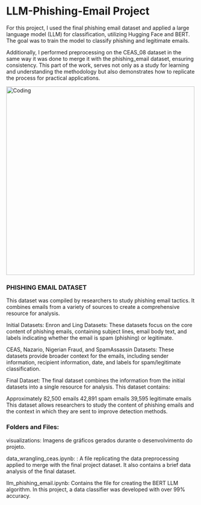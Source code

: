 # LLM-Phishing-Email Project
For this project, I used the final phishing email dataset and applied a large language model (LLM) for classification, utilizing Hugging Face and BERT. The goal was to train the model to classify phishing and legitimate emails.

Additionally, I performed preprocessing on the CEAS_08 dataset in the same way it was done to merge it with the phishing_email dataset, ensuring consistency. This part of the work, serves not only as a study for learning and understanding the methodology but also demonstrates how to replicate the process for practical applications.

<img align="center" alt="Coding" width="500" src="https://marvel-b1-cdn.bc0a.com/f00000000032040/cdn.prod.website-files.com/672e4d78ddc6417dc8ab2e1f/675a28b32b088f04d89ce051_32040_94c482e61bc04c5bb6a918a7cde3d962_1542746731.png">

### PHISHING EMAIL DATASET
This dataset was compiled by researchers to study phishing email tactics. It combines emails from a variety of sources to create a comprehensive resource for analysis.

Initial Datasets:
Enron and Ling Datasets: These datasets focus on the core content of phishing emails, containing subject lines, email body text, and labels indicating whether the email is spam (phishing) or legitimate.

CEAS, Nazario, Nigerian Fraud, and SpamAssassin Datasets: These datasets provide broader context for the emails, including sender information, recipient information, date, and labels for spam/legitimate classification.

Final Dataset:
The final dataset combines the information from the initial datasets into a single resource for analysis. This dataset contains:

Approximately 82,500 emails
42,891 spam emails
39,595 legitimate emails
This dataset allows researchers to study the content of phishing emails and the context in which they are sent to improve detection methods.

### Folders and Files:

visualizations: Imagens de gráficos gerados durante o desenvolvimento do projeto.

data_wrangling_ceas.ipynb: : A file replicating the data preprocessing applied to merge with the final project dataset. It also contains a brief data analysis of the final dataset.

llm_phishing_email.ipynb:  Contains the file for creating the BERT LLM algorithm. In this project, a data classifier was developed with over 99% accuracy.

